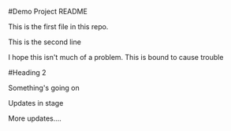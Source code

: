 #Demo Project README

This is the first file in this repo.

This is the second line

I hope this isn't much of a problem. This is bound to cause trouble


#Heading 2

Something's going on

Updates in stage

More updates....